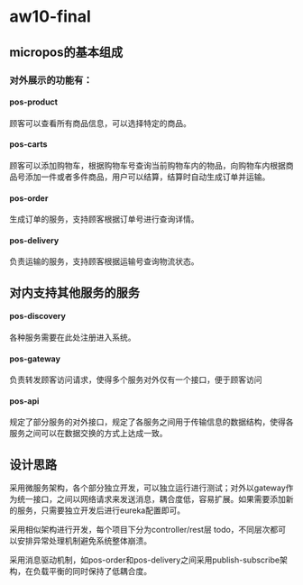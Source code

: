 # aw10-final

## micropos的基本组成

### 对外展示的功能有：

#### pos-product

顾客可以查看所有商品信息，可以选择特定的商品。

#### pos-carts

顾客可以添加购物车，根据购物车号查询当前购物车内的物品，向购物车内根据商品号添加一件或者多件商品，用户可以结算，结算时自动生成订单并运输。

#### pos-order

生成订单的服务，支持顾客根据订单号进行查询详情。

#### pos-delivery

负责运输的服务，支持顾客根据运输号查询物流状态。

## 对内支持其他服务的服务

#### pos-discovery

各种服务需要在此处注册进入系统。

#### pos-gateway

负责转发顾客访问请求，使得多个服务对外仅有一个接口，便于顾客访问

#### pos-api

规定了部分服务的对外接口，规定了各服务之间用于传输信息的数据结构，使得各服务之间可以在数据交换的方式上达成一致。

## 设计思路

采用微服务架构，各个部分独立开发，可以独立运行进行测试；对外以gateway作为统一接口，之间以网络请求来发送消息，耦合度低，容易扩展。如果需要添加新的服务，只需要独立开发后进行eureka配置即可。

采用相似架构进行开发，每个项目下分为controller/rest层 todo，不同层次都可以安排异常处理机制避免系统整体崩溃。

采用消息驱动机制，如pos-order和pos-delivery之间采用publish-subscribe架构，在负载平衡的同时保持了低耦合度。

